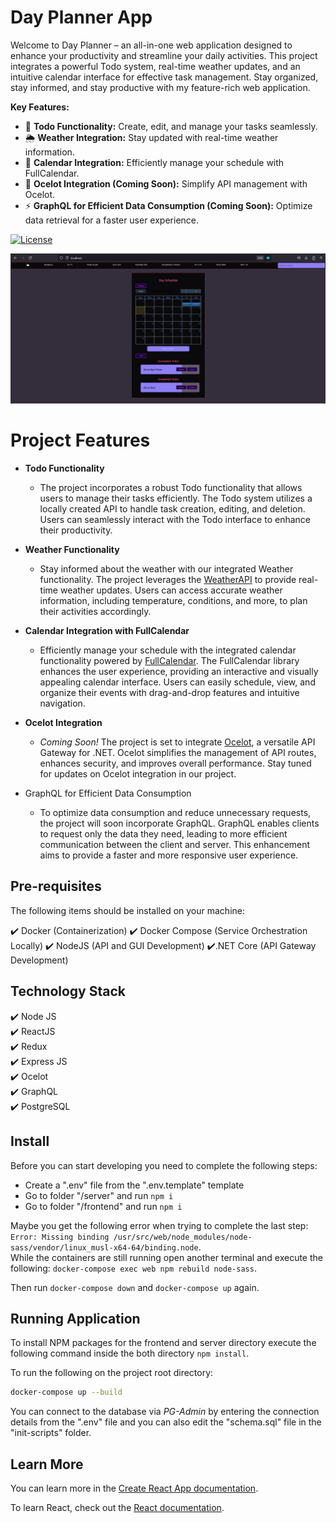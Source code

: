 # Day Planner App
Welcome to Day Planner – an all-in-one web application designed to enhance your productivity and streamline your daily activities. This project integrates a powerful Todo system, real-time weather updates, and an intuitive calendar interface for effective task management. Stay organized, stay informed, and stay productive with my feature-rich web application.

**Key Features:**
- 📝 **Todo Functionality:** Create, edit, and manage your tasks seamlessly.
- 🌦️ **Weather Integration:** Stay updated with real-time weather information.
- 📅 **Calendar Integration:** Efficiently manage your schedule with FullCalendar.
- 🚀 **Ocelot Integration (Coming Soon):** Simplify API management with Ocelot.
- ⚡ **GraphQL for Efficient Data Consumption (Coming Soon):** Optimize data retrieval for a faster user experience.


[![License](https://img.shields.io/badge/license-Apache-blue.svg)](LICENSE)

![alt text](Screenshot.png "Day Planner")

# Project Features

- **Todo Functionality**

    - The project incorporates a robust Todo functionality that allows users to manage their tasks efficiently. The Todo system utilizes a locally created API to handle task creation, editing, and deletion. Users can seamlessly interact with the Todo interface to enhance their productivity.

- **Weather Functionality**

    - Stay informed about the weather with our integrated Weather functionality. The project leverages the [WeatherAPI](https://www.weatherapi.com/) to provide real-time weather updates. Users can access accurate weather information, including temperature, conditions, and more, to plan their activities accordingly.

- **Calendar Integration with FullCalendar**

    - Efficiently manage your schedule with the integrated calendar functionality powered by [FullCalendar](https://fullcalendar.io/). The FullCalendar library enhances the user experience, providing an interactive and visually appealing calendar interface. Users can easily schedule, view, and organize their events with drag-and-drop features and intuitive navigation.

- **Ocelot Integration**

    - *Coming Soon!* The project is set to integrate [Ocelot](https://ocelot.readthedocs.io/), a versatile API Gateway for .NET. Ocelot simplifies the management of API routes, enhances security, and improves overall performance. Stay tuned for updates on Ocelot integration in our project.

- GraphQL for Efficient Data Consumption

    - To optimize data consumption and reduce unnecessary requests, the project will soon incorporate GraphQL. GraphQL enables clients to request only the data they need, leading to more efficient communication between the client and server. This enhancement aims to provide a faster and more responsive user experience.


## Pre-requisites

The following items should be installed on your machine:

:heavy_check_mark: Docker          (Containerization)
:heavy_check_mark: Docker Compose  (Service Orchestration Locally)
:heavy_check_mark: NodeJS          (API and GUI Development)
:heavy_check_mark:.NET Core       (API Gateway Development)


## Technology Stack

:heavy_check_mark: Node JS  
:heavy_check_mark: ReactJS  
:heavy_check_mark: Redux  
:heavy_check_mark: Express JS  
:heavy_check_mark: Ocelot  
:heavy_check_mark: GraphQL  
:heavy_check_mark: PostgreSQL  

## Install

Before you can start developing you need to complete the following steps:
* Create a ".env" file from the ".env.template" template
* Go to folder "/server" and run `npm i`
* Go to folder "/frontend" and run `npm i`

Maybe you get the following error when trying to complete the last step:
`Error: Missing binding /usr/src/web/node_modules/node-sass/vendor/linux_musl-x64-64/binding.node`.  
While the containers are still running open another terminal and execute the following:
`docker-compose exec web npm rebuild node-sass`.

Then run `docker-compose down` and `docker-compose up` again.


## Running Application

To install NPM packages for the frontend and server directory execute the following command inside the both directory `npm install`.

To run the following on the project root directory:

```sh
docker-compose up --build
```


You can connect to the database via *PG-Admin* by entering the connection details from the ".env" file and you can also edit the "schema.sql" file in the "init-scripts" folder.


## Learn More

You can learn more in the [Create React App documentation](https://facebook.github.io/create-react-app/docs/getting-started).

To learn React, check out the [React documentation](https://reactjs.org/).